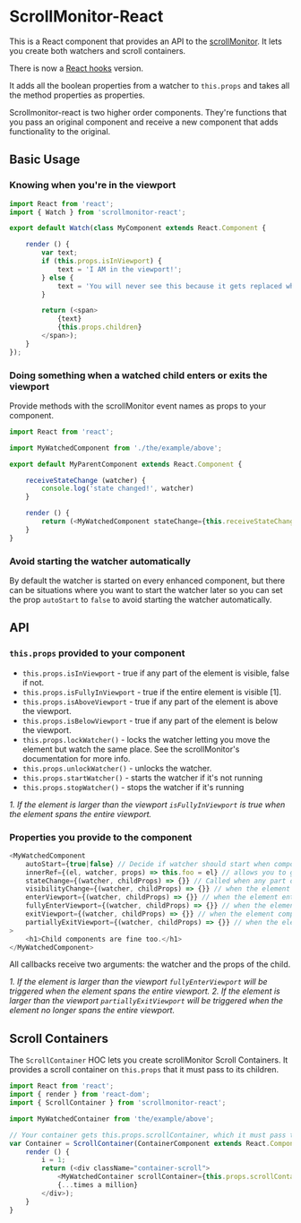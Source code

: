 # ScrollMonitor-React

This is a React component that provides an API to the [scrollMonitor](https://github.com/stutrek/scrollMonitor). It lets you create both watchers and scroll containers.

There is now a [React hooks](https://github.com/stutrek/scrollmonitor-hooks) version.

It adds all the boolean properties from a watcher to `this.props` and takes all the method properties as properties.

Scrollmonitor-react is two higher order components. They're functions that you pass an original component and receive a new component that adds functionality to the original.

## Basic Usage

### Knowing when you're in the viewport
```javascript
import React from 'react';
import { Watch } from 'scrollmonitor-react';

export default Watch(class MyComponent extends React.Component {

	render () {
		var text;
		if (this.props.isInViewport) {
			text = 'I AM in the viewport!';
		} else {
			text = 'You will never see this because it gets replaced when it enters the viewport.'
		}

		return (<span>
			{text}
			{this.props.children}
		</span>);
	}
});
```
### Doing something when a watched child enters or exits the viewport

Provide methods with the scrollMonitor event names as props to your component.

```javascript
import React from 'react';

import MyWatchedComponent from './the/example/above';

export default MyParentComponent extends React.Component {

	receiveStateChange (watcher) {
		console.log('state changed!', watcher)
	}

	render () {
		return (<MyWatchedComponent stateChange={this.receiveStateChange} />)
	}
}
```

### Avoid starting the watcher automatically

By default the watcher is started on every enhanced component, but there can be situations where you want to start the watcher later so you can set the prop `autoStart` to `false` to avoid starting the watcher automatically.

## API

### `this.props` provided to your component

* `this.props.isInViewport` - true if any part of the element is visible, false if not.
* `this.props.isFullyInViewport` - true if the entire element is visible [1].
* `this.props.isAboveViewport` - true if any part of the element is above the viewport.
* `this.props.isBelowViewport` - true if any part of the element is below the viewport.
* `this.props.lockWatcher()` - locks the watcher letting you move the element but watch the same place. See the scrollMonitor's documentation for more info.
* `this.props.unlockWatcher()` - unlocks the watcher.
* `this.props.startWatcher()` - starts the watcher if it's not running
* `this.props.stopWatcher()` - stops the watcher if it's running

_1. If the element is larger than the viewport `isFullyInViewport` is true when the element spans the entire viewport._

### Properties you provide to the component

```javascript
<MyWatchedComponent
	autoStart={true|false} // Decide if watcher should start when component is mounted. Default: true
	innerRef={(el, watcher, props) => this.foo = el} // allows you to gain access to the DOM element, the watcher, and the child's props
	stateChange={(watcher, childProps) => {}} // Called when any part of the state changes.
	visibilityChange={(watcher, childProps) => {}} // when the element partially enters or fully exits the viewport.
	enterViewport={(watcher, childProps) => {}} // when the element enters the viewport.
	fullyEnterViewport={(watcher, childProps) => {}} // when the element is completely in the viewport [1].
	exitViewport={(watcher, childProps) => {}} // when the element completely leaves the viewport.
	partiallyExitViewport={(watcher, childProps) => {}} // when the element goes from being fully in the viewport to only partially [2]
>
	<h1>Child components are fine too.</h1>
</MyWatchedComponent>
```

All callbacks receive two arguments: the watcher and the props of the child.

_1. If the element is larger than the viewport `fullyEnterViewport` will be triggered when the element spans the entire viewport._
_2. If the element is larger than the viewport `partiallyExitViewport` will be triggered when the element no longer spans the entire viewport._

## Scroll Containers

The `ScrollContainer` HOC lets you create scrollMonitor Scroll Containers. It provides a scroll container on `this.props` that it must pass to its children.

```javascript
import React from 'react';
import { render } from 'react-dom';
import { ScrollContainer } from 'scrollmonitor-react';

import MyWatchedContainer from 'the/example/above';

// Your container gets this.props.scrollContainer, which it must pass to the child components.
var Container = ScrollContainer(ContainerComponent extends React.Component {
	render () {
		i = 1;
		return (<div className="container-scroll">
			<MyWatchedContainer scrollContainer={this.props.scrollContainer}>{i++}</MyWatchedContainer>
			{...times a million}
		</div>);
	}
}
```


